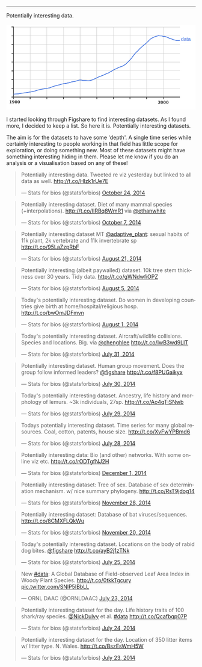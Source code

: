 
---
Potentially interesting data. <br/><br/><img src='/images/datats.png'>


I started looking through Figshare to find interesting datasets. As I found more, I decided to keep a list. So here it is. Potentially interesting datasets.

The aim is for the datasets to have some 'depth'. A single time series while certainly interesting to people working in that field has little scope for exploration, or doing something new. Most of these datasets might have something interesting hiding in them. Please let me know if you do an analysis or a visualisation based on any of these!

<blockquote class="twitter-tweet" lang="en-gb"><p>Potentially interesting data. Tweeted re viz yesterday but linked to all data as well. <a href="http://t.co/Hlzk1rUe7E">http://t.co/Hlzk1rUe7E</a></p>&mdash; Stats for bios (@statsforbios) <a href="https://twitter.com/statsforbios/status/525627030755233793">October 24, 2014</a></blockquote>
<script async src="//platform.twitter.com/widgets.js" charset="utf-8"></script>

<blockquote class="twitter-tweet" lang="en-gb"><p>Potentially interesting dataset. Diet of many mammal species (+interpolations). <a href="http://t.co/IIRBq8WmR1">http://t.co/IIRBq8WmR1</a> via <a href="https://twitter.com/ethanwhite">@ethanwhite</a></p>&mdash; Stats for bios (@statsforbios) <a href="https://twitter.com/statsforbios/status/519500459388575744">October 7, 2014</a></blockquote>
<script async src="//platform.twitter.com/widgets.js" charset="utf-8"></script>

<blockquote class="twitter-tweet" lang="en-gb"><p>Potentially interesting dataset MT <a href="https://twitter.com/adaptive_plant">@adaptive_plant</a>: sexual habits of 11k plant, 2k vertebrate and 11k invertebrate sp <a href="http://t.co/95LaZzpRbF">http://t.co/95LaZzpRbF</a></p>&mdash; Stats for bios (@statsforbios) <a href="https://twitter.com/statsforbios/status/502434368024223744">August 21, 2014</a></blockquote>
<script async src="//platform.twitter.com/widgets.js" charset="utf-8"></script>

<blockquote class="twitter-tweet" lang="en-gb"><p>Potentially interesting (albeit paywalled) dataset. 10k tree stem thickness over 30 years. Tidy data. <a href="http://t.co/gWNdwfiOPZ">http://t.co/gWNdwfiOPZ</a></p>&mdash; Stats for bios (@statsforbios) <a href="https://twitter.com/statsforbios/status/496611857189199872">August 5, 2014</a></blockquote>
<script async src="//platform.twitter.com/widgets.js" charset="utf-8"></script>

<blockquote class="twitter-tweet" lang="en-gb"><p>Today&#39;s potentially interesting dataset. Do women in developing countries give birth at home/hospital/religious hosp. <a href="http://t.co/bwOmJDFmvn">http://t.co/bwOmJDFmvn</a></p>&mdash; Stats for bios (@statsforbios) <a href="https://twitter.com/statsforbios/status/495195267881132034">August 1, 2014</a></blockquote>
<script async src="//platform.twitter.com/widgets.js" charset="utf-8"></script>

<blockquote class="twitter-tweet" lang="en-gb"><p>Today&#39;s potentially interesting dataset. Aircraft/wildlife collisions. Species and locations. Big. via <a href="https://twitter.com/chenghlee">@chenghlee</a> <a href="http://t.co/IwB3wd9LIT">http://t.co/IwB3wd9LIT</a></p>&mdash; Stats for bios (@statsforbios) <a href="https://twitter.com/statsforbios/status/494837169811238915">July 31, 2014</a></blockquote>
<script async src="//platform.twitter.com/widgets.js" charset="utf-8"></script>

<blockquote class="twitter-tweet" lang="en-gb"><p>Potentially interesting dataset. Human group movement. Does the group follow informed leaders? <a href="https://twitter.com/figshare">@figshare</a> <a href="http://t.co/f8PUGaikyx">http://t.co/f8PUGaikyx</a></p>&mdash; Stats for bios (@statsforbios) <a href="https://twitter.com/statsforbios/status/494499160255496195">July 30, 2014</a></blockquote>
<script async src="//platform.twitter.com/widgets.js" charset="utf-8"></script>

<blockquote class="twitter-tweet" lang="en-gb"><p>Today&#39;s potentially interesting dataset. Ancestry, life history and morphology of lemurs. ~3k individuals, 27sp. <a href="http://t.co/Ao4qTiSNwb">http://t.co/Ao4qTiSNwb</a></p>&mdash; Stats for bios (@statsforbios) <a href="https://twitter.com/statsforbios/status/494134012214910976">July 29, 2014</a></blockquote>
<script async src="//platform.twitter.com/widgets.js" charset="utf-8"></script>


<blockquote class="twitter-tweet" lang="en-gb"><p>Todays potentially interesting dataset. Time series for many global resources. Coal, cotton, patents, house size. <a href="http://t.co/XvFwYPBmd6">http://t.co/XvFwYPBmd6</a></p>&mdash; Stats for bios (@statsforbios) <a href="https://twitter.com/statsforbios/status/493757558885068800">July 28, 2014</a></blockquote>
<script async src="//platform.twitter.com/widgets.js" charset="utf-8"></script>


<blockquote class="twitter-tweet" lang="en-gb"><p>Potentially interesting data: Bio (and other) networks. With some online viz etc. <a href="http://t.co/rODTgfNJ2H">http://t.co/rODTgfNJ2H</a></p>&mdash; Stats for bios (@statsforbios) <a href="https://twitter.com/statsforbios/status/539439581079154690">December 1, 2014</a></blockquote>
<script async src="//platform.twitter.com/widgets.js" charset="utf-8"></script>

<blockquote class="twitter-tweet" lang="en-gb"><p>Potentially interesting dataset: Tree of sex. Database of sex determination mechanism. w/ nice summary phylogeny. <a href="http://t.co/RsT9jdog14">http://t.co/RsT9jdog14</a></p>&mdash; Stats for bios (@statsforbios) <a href="https://twitter.com/statsforbios/status/538321206382850049">November 28, 2014</a></blockquote>
<script async src="//platform.twitter.com/widgets.js" charset="utf-8"></script>

<blockquote class="twitter-tweet" lang="en-gb"><p>Potentially interesting dataset: Database of bat viruses/sequences. <a href="http://t.co/8CMXFLQkWu">http://t.co/8CMXFLQkWu</a></p>&mdash; Stats for bios (@statsforbios) <a href="https://twitter.com/statsforbios/status/535469910608982017">November 20, 2014</a></blockquote>
<script async src="//platform.twitter.com/widgets.js" charset="utf-8"></script>

<blockquote class="twitter-tweet" lang="en"><p>Today&#39;s potentially interesting dataset. Locations on the body of rabid dog bites. <a href="https://twitter.com/figshare">@figshare</a> <a href="http://t.co/ayB2j1zTNk">http://t.co/ayB2j1zTNk</a></p>&mdash; Stats for bios (@statsforbios) <a href="https://twitter.com/statsforbios/statuses/492650004968779777">July 25, 2014</a></blockquote>
<script async src="//platform.twitter.com/widgets.js" charset="utf-8"></script>

<blockquote class="twitter-tweet" lang="en"><p>New <a href="https://twitter.com/hashtag/data?src=hash">#data</a>: A Global Database of Field-observed Leaf Area Index in Woody Plant Species. <a href="http://t.co/0tkkTgcury">http://t.co/0tkkTgcury</a> <a href="http://t.co/SNlP5IBbLL">pic.twitter.com/SNlP5IBbLL</a></p>&mdash; ORNL DAAC (@ORNLDAAC) <a href="https://twitter.com/ORNLDAAC/statuses/491921431068819456">July 23, 2014</a></blockquote>
<script async src="//platform.twitter.com/widgets.js" charset="utf-8"></script>

<blockquote class="twitter-tweet" data-partner="tweetdeck"><p>Potentially interesting dataset for the day. Life history traits of 100 shark/ray species. <a href="https://twitter.com/NickDulvy">@NickDulvy</a> et al. <a href="https://twitter.com/hashtag/data?src=hash">#data</a> <a href="http://t.co/Qcafbqp07P">http://t.co/Qcafbqp07P</a></p>&mdash; Stats for bios (@statsforbios) <a href="https://twitter.com/statsforbios/statuses/492298701130313729">July 24, 2014</a></blockquote>
<script async src="//platform.twitter.com/widgets.js" charset="utf-8"></script>

<blockquote class="twitter-tweet" lang="en"><p>Potentially interesting dataset for the day. Location of 350 litter items w/ litter type. N. Wales. <a href="http://t.co/BszEsWmH5W">http://t.co/BszEsWmH5W</a></p>&mdash; Stats for bios (@statsforbios) <a href="https://twitter.com/statsforbios/statuses/491950420646825986">July 23, 2014</a></blockquote>
<script async src="//platform.twitter.com/widgets.js" charset="utf-8"></script>
